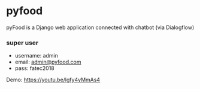 # pyfood
pyFood is a Django web application connected with chatbot (via Dialogflow)


### super user
 - username: admin
 - email: admin@pyfood.com
 - pass: fatec2018

Demo: https://youtu.be/lgfy4yMmAs4
